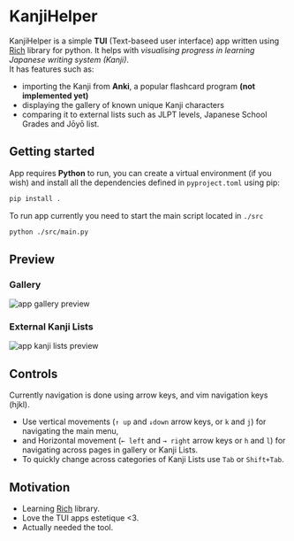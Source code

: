 # KanjiHelper
KanjiHelper is a simple **TUI** (Text-baseed user interface) app written using [Rich](https://github.com/Textualize/rich) library for python. It helps with _visualising progress in learning Japanese writing system (Kanji)_.  
It has features such as:
- importing the Kanji from **Anki**, a popular flashcard program **(not implemented yet)**
- displaying the gallery of known unique Kanji characters
- comparing it to external lists such as JLPT levels, Japanese School Grades and Jōyō list.

## Getting started
App requires **Python** to run, you can create a virtual environment (if you wish) and install all the dependencies defined in `pyproject.toml` using pip:
```sh
pip install .
```
To run app currently you need to start the main script located in `./src`
```sh
python ./src/main.py
```

## Preview
### Gallery
![app gallery preview](https://github.com/user-attachments/assets/2c2922ee-099a-49b3-896f-5ba33a118ae1)
### External Kanji Lists
![app kanji lists preview](https://github.com/user-attachments/assets/a0bf37a7-72f4-47a8-bd18-2d1d91c5dbbc)

## Controls
Currently navigation is done using arrow keys, and vim navigation keys (hjkl).  
- Use vertical movements (`↑ up` and `↓down` arrow keys, or `k` and `j`) for navigating the main menu,  
- and Horizontal movement (`← left` and `→ right` arrow keys or `h` and `l`) for navigating across pages in gallery or Kanji Lists.
- To quickly change across categories of Kanji Lists use `Tab` or `Shift+Tab`.

## Motivation
- Learning [Rich](https://github.com/Textualize/rich) library.
- Love the TUI apps estetique <3.
- Actually needed the tool.
